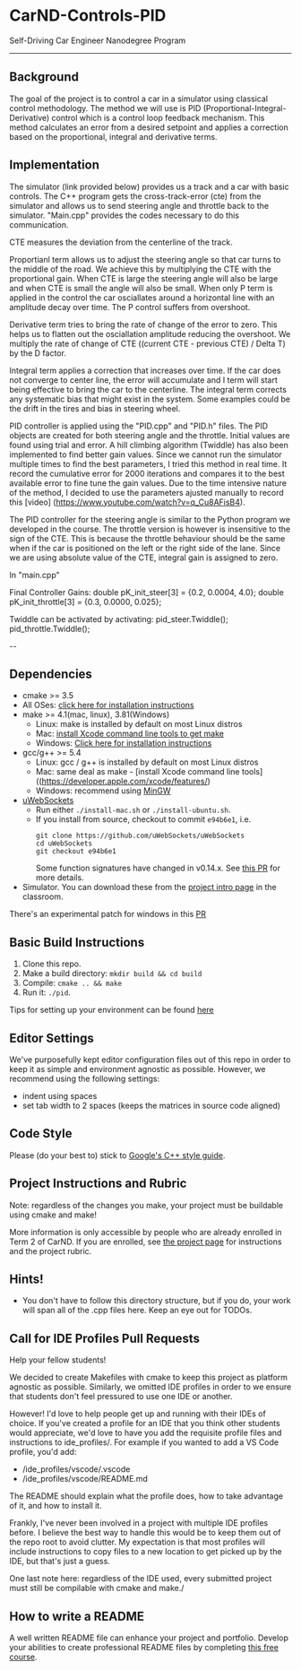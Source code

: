 # CarND-Controls-PID
Self-Driving Car Engineer Nanodegree Program

---

## Background
The goal of the project is to control a car in a simulator using classical control methodology. The method we will use is PID (Proportional-Integral-Derivative) control which is a control loop feedback mechanism. This method calculates an error from a desired setpoint and applies a correction based on the proportional, integral and derivative terms. 

## Implementation
The simulator (link provided below) provides us a track and a car with basic controls. The C++ program gets the cross-track-error (cte) from the simulator and allows us to send steering angle and throttle back to the simulator. "Main.cpp" provides the codes necessary to do this communication. 

CTE measures the deviation from the centerline of the track. 

Proportianl term allows us to adjust the steering angle so that car turns to the middle of the road. We achieve this by multiplying the CTE with the proportional gain. When CTE is large the steering angle will also be large and when CTE is small the angle will also be small. When only P term is applied in the control the car osciallates around a horizontal line with an amplitude decay over time. The P control suffers from overshoot.

Derivative term tries to bring the rate of change of the error to zero. This helps us to flatten out the osciallation amplitude reducing the overshoot. We multiply the rate of change of CTE ((current CTE - previous CTE) / Delta T) by the D factor. 

Integral term applies a correction that increases over time. If the car does not converge to center line, the error will accumulate and I term will start being effective to bring the car to the centerline. The integral term corrects any systematic bias that might exist in the system. Some examples could be the drift in the tires and bias in steering wheel. 

PID controller is applied using the "PID.cpp" and "PID.h" files. The PID objects are created for both steering angle and the throttle. Initial values are found using trial and error. A hill climbing algorithm (Twiddle) has also been implemented to find better gain values. Since we cannot run the simulator multiple times to find the best parameters, I tried this method in real time. It record the cumulative error for 2000 iterations and compares it to the best available error to fine tune the gain values. Due to the time intensive nature of the method, I decided to use the parameters ajusted manually to record this [video] (https://www.youtube.com/watch?v=q_Cu8AFisB4). 

The PID controller for the steering angle is similar to the Python program we developed in the course. The throttle version is however is insensitive to the sign of the CTE. This is because the throttle behaviour should be the same when if the car is positioned on the left or the right side of the lane. Since we are using absolute value of the CTE, integral gain is assigned to zero. 

In "main.cpp"

  Final Controller Gains:
    double pK_init_steer[3] = {0.2, 0.0004, 4.0};
    double pK_init_throttle[3] = {0.3, 0.0000, 0.025};

  Twiddle can be activated by activating:
    pid_steer.Twiddle();
    pid_throttle.Twiddle();

--

## Dependencies

* cmake >= 3.5
 * All OSes: [click here for installation instructions](https://cmake.org/install/)
* make >= 4.1(mac, linux), 3.81(Windows)
  * Linux: make is installed by default on most Linux distros
  * Mac: [install Xcode command line tools to get make](https://developer.apple.com/xcode/features/)
  * Windows: [Click here for installation instructions](http://gnuwin32.sourceforge.net/packages/make.htm)
* gcc/g++ >= 5.4
  * Linux: gcc / g++ is installed by default on most Linux distros
  * Mac: same deal as make - [install Xcode command line tools]((https://developer.apple.com/xcode/features/)
  * Windows: recommend using [MinGW](http://www.mingw.org/)
* [uWebSockets](https://github.com/uWebSockets/uWebSockets)
  * Run either `./install-mac.sh` or `./install-ubuntu.sh`.
  * If you install from source, checkout to commit `e94b6e1`, i.e.
    ```
    git clone https://github.com/uWebSockets/uWebSockets 
    cd uWebSockets
    git checkout e94b6e1
    ```
    Some function signatures have changed in v0.14.x. See [this PR](https://github.com/udacity/CarND-MPC-Project/pull/3) for more details.
* Simulator. You can download these from the [project intro page](https://github.com/udacity/self-driving-car-sim/releases) in the classroom.

There's an experimental patch for windows in this [PR](https://github.com/udacity/CarND-PID-Control-Project/pull/3)

## Basic Build Instructions

1. Clone this repo.
2. Make a build directory: `mkdir build && cd build`
3. Compile: `cmake .. && make`
4. Run it: `./pid`. 

Tips for setting up your environment can be found [here](https://classroom.udacity.com/nanodegrees/nd013/parts/40f38239-66b6-46ec-ae68-03afd8a601c8/modules/0949fca6-b379-42af-a919-ee50aa304e6a/lessons/f758c44c-5e40-4e01-93b5-1a82aa4e044f/concepts/23d376c7-0195-4276-bdf0-e02f1f3c665d)

## Editor Settings

We've purposefully kept editor configuration files out of this repo in order to
keep it as simple and environment agnostic as possible. However, we recommend
using the following settings:

* indent using spaces
* set tab width to 2 spaces (keeps the matrices in source code aligned)

## Code Style

Please (do your best to) stick to [Google's C++ style guide](https://google.github.io/styleguide/cppguide.html).

## Project Instructions and Rubric

Note: regardless of the changes you make, your project must be buildable using
cmake and make!

More information is only accessible by people who are already enrolled in Term 2
of CarND. If you are enrolled, see [the project page](https://classroom.udacity.com/nanodegrees/nd013/parts/40f38239-66b6-46ec-ae68-03afd8a601c8/modules/f1820894-8322-4bb3-81aa-b26b3c6dcbaf/lessons/e8235395-22dd-4b87-88e0-d108c5e5bbf4/concepts/6a4d8d42-6a04-4aa6-b284-1697c0fd6562)
for instructions and the project rubric.

## Hints!

* You don't have to follow this directory structure, but if you do, your work
  will span all of the .cpp files here. Keep an eye out for TODOs.

## Call for IDE Profiles Pull Requests

Help your fellow students!

We decided to create Makefiles with cmake to keep this project as platform
agnostic as possible. Similarly, we omitted IDE profiles in order to we ensure
that students don't feel pressured to use one IDE or another.

However! I'd love to help people get up and running with their IDEs of choice.
If you've created a profile for an IDE that you think other students would
appreciate, we'd love to have you add the requisite profile files and
instructions to ide_profiles/. For example if you wanted to add a VS Code
profile, you'd add:

* /ide_profiles/vscode/.vscode
* /ide_profiles/vscode/README.md

The README should explain what the profile does, how to take advantage of it,
and how to install it.

Frankly, I've never been involved in a project with multiple IDE profiles
before. I believe the best way to handle this would be to keep them out of the
repo root to avoid clutter. My expectation is that most profiles will include
instructions to copy files to a new location to get picked up by the IDE, but
that's just a guess.

One last note here: regardless of the IDE used, every submitted project must
still be compilable with cmake and make./

## How to write a README
A well written README file can enhance your project and portfolio.  Develop your abilities to create professional README files by completing [this free course](https://www.udacity.com/course/writing-readmes--ud777).

